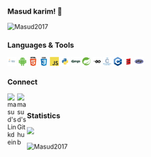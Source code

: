 ### Masud karim! 👋 
<img src="https://komarev.com/ghpvc/?username=Masud2017&label=Views&color=a4c639&style=plastic" alt="Masud2017" />

<!--
- 🔭 I’m currently working on Fiverr.
- 🌱 I’m currently learning React.
- 👯 I’m looking to collaborate on Open Source Projects.
- 🤔 I’m looking for help with Kotlin.
- 💬 Ask me about Android Application Development.
- 📫 How to reach me: [LinkedIn](https://www.linkedin.com/in/Masud2017/) - [Twitter](https://twitter.com/jamil_xt)
- 😄 Pronouns: He/His
- ⚡ Fun fact: I love exploring new technologies and try new things. 
-->
### Languages & Tools
<code><img height="20" src="https://raw.githubusercontent.com/github/explore/80688e429a7d4ef2fca1e82350fe8e3517d3494d/topics/java/java.png"></code>
<code><img height="20" src="https://raw.githubusercontent.com/github/explore/80688e429a7d4ef2fca1e82350fe8e3517d3494d/topics/android/android.png"></code>
<code><img height="20" src="https://raw.githubusercontent.com/github/explore/80688e429a7d4ef2fca1e82350fe8e3517d3494d/topics/html/html.png"></code>
<code><img height="20" src="https://raw.githubusercontent.com/github/explore/80688e429a7d4ef2fca1e82350fe8e3517d3494d/topics/css/css.png"></code>
<code><img height="20" src="https://raw.githubusercontent.com/github/explore/80688e429a7d4ef2fca1e82350fe8e3517d3494d/topics/javascript/javascript.png"></code>
<code><img height = "20" src = "https://raw.githubusercontent.com/github/explore/80688e429a7d4ef2fca1e82350fe8e3517d3494d/topics/python/python.png"></code>
<code><img src = "https://raw.githubusercontent.com/github/explore/80688e429a7d4ef2fca1e82350fe8e3517d3494d/topics/django/django.png" height = "20"></code>
<code><img src = "https://raw.githubusercontent.com/github/explore/80688e429a7d4ef2fca1e82350fe8e3517d3494d/topics/spring/spring.png" height = "20"></code>
<code><img height = "20" src = "https://raw.githubusercontent.com/github/explore/80688e429a7d4ef2fca1e82350fe8e3517d3494d/topics/go/go.png"></code>
<code><img height = "20" src = "https://raw.githubusercontent.com/github/explore/80688e429a7d4ef2fca1e82350fe8e3517d3494d/topics/c/c.png"></code>
<code><img src = "https://raw.githubusercontent.com/github/explore/80688e429a7d4ef2fca1e82350fe8e3517d3494d/topics/cpp/cpp.png" height = "20"></code>
<code><img src = "https://raw.githubusercontent.com/github/explore/80688e429a7d4ef2fca1e82350fe8e3517d3494d/topics/scala/scala.png" height = "20"></code>
<code><img src = "https://raw.githubusercontent.com/github/explore/80688e429a7d4ef2fca1e82350fe8e3517d3494d/topics/php/php.png" height = "20"></code>


### Connect
<a href="https://linkedin.com/in/md-masud-karim-1225b615b/">
  <img align="left" alt="masud's Linkdein" width="22px" src="https://cdn.jsdelivr.net/npm/simple-icons@v3/icons/linkedin.svg" />
<!--</a> <a href="https://twitter.com/jamil_xt">
  <img align="left" alt="Masud2017's Twitter" width="22px" src="https://cdn.jsdelivr.net/npm/simple-icons@v3/icons/twitter.svg" />-->
</a> <a href="https://github.com/Masud2017">
  <img align="left" alt="masud's Github" width="22px" src="https://cdn.jsdelivr.net/npm/simple-icons@v3/icons/github.svg" />
</a> <br>

### Statistics
<!--<img src="https://github-readme-stats.vercel.app/api/top-langs/?username=Masud2017&theme=dark&hide_langs_below=1" />-->
<img src="https://github-readme-stats.vercel.app/api?username=Masud2017&&show_icons=true&title_color=ffffff&icon_color=a4c639&text_color=daf7dc&bg_color=151515">

<p><img align="center" src="https://github-readme-streak-stats.herokuapp.com/?user=Masud2017&" alt="Masud2017"/></p>

